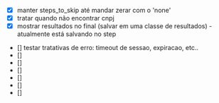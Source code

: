 - [x] manter steps_to_skip até mandar zerar com o 'none'
- [x] tratar quando não encontrar cnpj
- [x] mostrar resultados no final (salvar em uma classe de resultados) - atualmente está salvando no step
- [] testar tratativas de erro: timeout de sessao, expiracao, etc..
- []
- []
- []
- []
- []
- []
